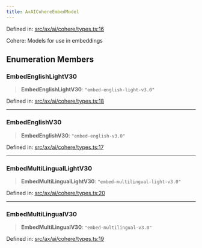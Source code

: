 ```yaml
---
title: AxAICohereEmbedModel
---
```


Defined in: [src/ax/ai/cohere/types.ts:16](#apidocs/httpsgithubcomax-llmaxblob3b79ada8d723949fcd8a76c2b6f48cf69d8394f8srcaxaicoheretypestsl16)

Cohere: Models for use in embeddings

## Enumeration Members

<a id="EmbedEnglishLightV30"></a>

### EmbedEnglishLightV30

> **EmbedEnglishLightV30**: `"embed-english-light-v3.0"`

Defined in: [src/ax/ai/cohere/types.ts:18](#apidocs/httpsgithubcomax-llmaxblob3b79ada8d723949fcd8a76c2b6f48cf69d8394f8srcaxaicoheretypestsl18)

***

<a id="EmbedEnglishV30"></a>

### EmbedEnglishV30

> **EmbedEnglishV30**: `"embed-english-v3.0"`

Defined in: [src/ax/ai/cohere/types.ts:17](#apidocs/httpsgithubcomax-llmaxblob3b79ada8d723949fcd8a76c2b6f48cf69d8394f8srcaxaicoheretypestsl17)

***

<a id="EmbedMultiLingualLightV30"></a>

### EmbedMultiLingualLightV30

> **EmbedMultiLingualLightV30**: `"embed-multilingual-light-v3.0"`

Defined in: [src/ax/ai/cohere/types.ts:20](#apidocs/httpsgithubcomax-llmaxblob3b79ada8d723949fcd8a76c2b6f48cf69d8394f8srcaxaicoheretypestsl20)

***

<a id="EmbedMultiLingualV30"></a>

### EmbedMultiLingualV30

> **EmbedMultiLingualV30**: `"embed-multilingual-v3.0"`

Defined in: [src/ax/ai/cohere/types.ts:19](#apidocs/httpsgithubcomax-llmaxblob3b79ada8d723949fcd8a76c2b6f48cf69d8394f8srcaxaicoheretypestsl19)
